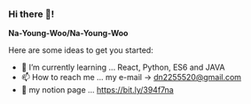 ### Hi there 👋!

**Na-Young-Woo/Na-Young-Woo**

Here are some ideas to get you started:

<!-- - 🔭 I’m currently working on ... is a ✨ _special_ ✨ repository because its `README.md` (this file) appears on your GitHub profile. -->
- 🌱 I’m currently learning ... React, Python, ES6 and JAVA
- 📫 How to reach me ... my e-mail → dn2255520@gmail.com
- 📝 my notion page ... https://bit.ly/394f7na
<!-- - 👯 I’m looking to collaborate on ...
- 🤔 I’m looking for help with ...
- 💬 Ask me about ... 

- 😄 Pronouns: ...
- ⚡ Fun fact: ...-->

<!-->
